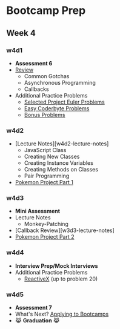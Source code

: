 # Bootcamp Prep

## Week 4

### w4d1
+ **Assessment 6**
+ [Review][w4d1-lecture-notes]
  + Common Gotchas
  + Asynchronous Programming
  + Callbacks
+ Additional Practice Problems
  + [Selected Project Euler Problems](../pe.md)
  + [Easy Coderbyte Problems](https://coderbyte.com/challenges/)
  + [Bonus Problems](../bonuses)

[w4d1-lecture-notes]:./d1/lecture_notes.md

### w4d2
+ [Lecture Notes][w4d2-lecture-notes]
  + JavaScript Class
  + Creating New Classes
  + Creating Instance Variables
  + Creating Methods on Classes
  + Pair Programming
+ [Pokemon Project Part 1][pokemon_1]

### w4d3
+ **Mini Assessment**
+ Lecture Notes
  + Monkey-Patching
+ [Callback Review][w3d3-lecture-notes]
+ [Pokemon Project Part 2][pokemon_2]

### w4d4
+ **Interview Prep/Mock Interviews**
+ Additional Practice Problems
  + [ReactiveX](http://reactivex.io/learnrx/) (up to problem 20)

[w4d4-lecture-notes]:./d2/lecture_notes.md
[pokemon_1]:./pokemon/pokemon.md
[pokemon_2]:./pokemon/battle.md

### w4d5
+ **Assessment 7**
+ What's Next? [Applying to Bootcamps](../bootcamp_applications.md)
+ :joy_cat: **Graduation** :joy_cat:
